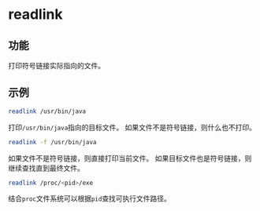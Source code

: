 # readlink

## 功能

打印符号链接实际指向的文件。

## 示例

```bash
readlink /usr/bin/java
```

打印`/usr/bin/java`指向的目标文件。
如果文件不是符号链接，则什么也不打印。

```bash
readlink -f /usr/bin/java
```

如果文件不是符号链接，则直接打印当前文件。
如果目标文件也是符号链接，则继续查找直到最终文件。

```bash
readlink /proc/<pid>/exe
```

结合`proc`文件系统可以根据`pid`查找可执行文件路径。
